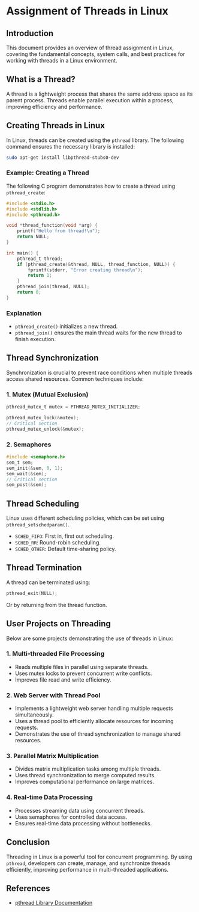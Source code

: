 # Assignment of Threads in Linux

## Introduction
This document provides an overview of thread assignment in Linux, covering the fundamental concepts, system calls, and best practices for working with threads in a Linux environment.

## What is a Thread?
A thread is a lightweight process that shares the same address space as its parent process. Threads enable parallel execution within a process, improving efficiency and performance.

## Creating Threads in Linux
In Linux, threads can be created using the `pthread` library. The following command ensures the necessary library is installed:

```sh
sudo apt-get install libpthread-stubs0-dev
```

### Example: Creating a Thread
The following C program demonstrates how to create a thread using `pthread_create`:

```c
#include <stdio.h>
#include <stdlib.h>
#include <pthread.h>

void *thread_function(void *arg) {
    printf("Hello from thread!\n");
    return NULL;
}

int main() {
    pthread_t thread;
    if (pthread_create(&thread, NULL, thread_function, NULL)) {
        fprintf(stderr, "Error creating thread\n");
        return 1;
    }
    pthread_join(thread, NULL);
    return 0;
}
```

### Explanation
- `pthread_create()` initializes a new thread.
- `pthread_join()` ensures the main thread waits for the new thread to finish execution.

## Thread Synchronization
Synchronization is crucial to prevent race conditions when multiple threads access shared resources. Common techniques include:

### 1. Mutex (Mutual Exclusion)
```c
pthread_mutex_t mutex = PTHREAD_MUTEX_INITIALIZER;

pthread_mutex_lock(&mutex);
// Critical section
pthread_mutex_unlock(&mutex);
```

### 2. Semaphores
```c
#include <semaphore.h>
sem_t sem;
sem_init(&sem, 0, 1);
sem_wait(&sem);
// Critical section
sem_post(&sem);
```

## Thread Scheduling
Linux uses different scheduling policies, which can be set using `pthread_setschedparam()`.
- `SCHED_FIFO`: First in, first out scheduling.
- `SCHED_RR`: Round-robin scheduling.
- `SCHED_OTHER`: Default time-sharing policy.

## Thread Termination
A thread can be terminated using:
```c
pthread_exit(NULL);
```
Or by returning from the thread function.

## User Projects on Threading
Below are some projects demonstrating the use of threads in Linux:

### 1. Multi-threaded File Processing
- Reads multiple files in parallel using separate threads.
- Uses mutex locks to prevent concurrent write conflicts.
- Improves file read and write efficiency.

### 2. Web Server with Thread Pool
- Implements a lightweight web server handling multiple requests simultaneously.
- Uses a thread pool to efficiently allocate resources for incoming requests.
- Demonstrates the use of thread synchronization to manage shared resources.

### 3. Parallel Matrix Multiplication
- Divides matrix multiplication tasks among multiple threads.
- Uses thread synchronization to merge computed results.
- Improves computational performance on large matrices.

### 4. Real-time Data Processing
- Processes streaming data using concurrent threads.
- Uses semaphores for controlled data access.
- Ensures real-time data processing without bottlenecks.

## Conclusion
Threading in Linux is a powerful tool for concurrent programming. By using `pthread`, developers can create, manage, and synchronize threads efficiently, improving performance in multi-threaded applications.

## References
- [pthread Library Documentation](https://man7.org/linux/man-pages/man7/pthreads.7.html)

